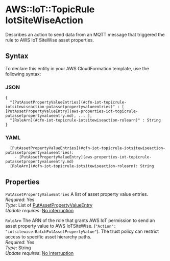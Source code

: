 # AWS::IoT::TopicRule IotSiteWiseAction<a name="aws-properties-iot-topicrule-iotsitewiseaction"></a>

Describes an action to send data from an MQTT message that triggered the rule to AWS IoT SiteWise asset properties\.

## Syntax<a name="aws-properties-iot-topicrule-iotsitewiseaction-syntax"></a>

To declare this entity in your AWS CloudFormation template, use the following syntax:

### JSON<a name="aws-properties-iot-topicrule-iotsitewiseaction-syntax.json"></a>

```
{
  "[PutAssetPropertyValueEntries](#cfn-iot-topicrule-iotsitewiseaction-putassetpropertyvalueentries)" : [ [PutAssetPropertyValueEntry](aws-properties-iot-topicrule-putassetpropertyvalueentry.md), ... ],
  "[RoleArn](#cfn-iot-topicrule-iotsitewiseaction-rolearn)" : String
}
```

### YAML<a name="aws-properties-iot-topicrule-iotsitewiseaction-syntax.yaml"></a>

```
  [PutAssetPropertyValueEntries](#cfn-iot-topicrule-iotsitewiseaction-putassetpropertyvalueentries): 
    - [PutAssetPropertyValueEntry](aws-properties-iot-topicrule-putassetpropertyvalueentry.md)
  [RoleArn](#cfn-iot-topicrule-iotsitewiseaction-rolearn): String
```

## Properties<a name="aws-properties-iot-topicrule-iotsitewiseaction-properties"></a>

`PutAssetPropertyValueEntries`  <a name="cfn-iot-topicrule-iotsitewiseaction-putassetpropertyvalueentries"></a>
A list of asset property value entries\.  
*Required*: Yes  
*Type*: List of [PutAssetPropertyValueEntry](aws-properties-iot-topicrule-putassetpropertyvalueentry.md)  
*Update requires*: [No interruption](https://docs.aws.amazon.com/AWSCloudFormation/latest/UserGuide/using-cfn-updating-stacks-update-behaviors.html#update-no-interrupt)

`RoleArn`  <a name="cfn-iot-topicrule-iotsitewiseaction-rolearn"></a>
The ARN of the role that grants AWS IoT permission to send an asset property value to AWS IoTSiteWise\. \(`"Action": "iotsitewise:BatchPutAssetPropertyValue"`\)\. The trust policy can restrict access to specific asset hierarchy paths\.  
*Required*: Yes  
*Type*: String  
*Update requires*: [No interruption](https://docs.aws.amazon.com/AWSCloudFormation/latest/UserGuide/using-cfn-updating-stacks-update-behaviors.html#update-no-interrupt)